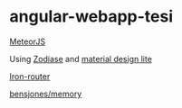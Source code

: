 # angular-webapp-tesi

[MeteorJS](https://www.meteor.com)

Using [Zodiase](https://github.com/Zodiase/meteor-mdl) and [material design lite](https://getmdl.io/index.html)

[Iron-router](https://github.com/iron-meteor/iron-router)

[bensjones/memory](https://github.com/bensjones/memory)
